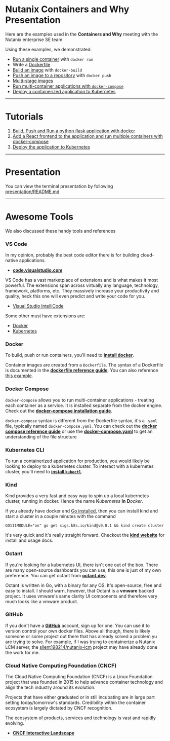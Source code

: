 # Nutanix Containers and Why Presentation
Here are the examples used in the **Containers and Why** meeting with the Nutanix enterprise SE team.

Using these examples, we demonstrated:

* [Run a single container](demo-admin-backend/README.md#start-a-mongodb-container) with `docker run`
* Write a [Dockerfile](demo-admin-backend/Dockerfile)
* [Build an image](demo-admin-backend/README.md#build-our-container-image) with `docker-build`
* [Push an image to a repository](demo-admin-backend/README.md#store-our-image-in-a-container-registry) with `docker push`
* [Multi-stage images](demo-admin-frontend/Dockerfile)
* [Run multi-container applications with `docker-compose`](docker-compose.md)
* [Deploy a containerized application to Kubernetes](kubernetes/README.md)
  
---
# Tutorials
1. [Build, Push and Run a python flask application with docker](demo-admin-backend/README.md)
2. [Add a React frontend to the application and run multiple containers with docker-compose](docker-compose.md)
3. [Deploy the application to Kubernetes](kubernetes/README.md)
---

# Presentation
You can view the terminal presentation by following [presentation/README.md](presentation/README.md)

---

# Awesome Tools
We also discussed these handy tools and references

### **VS Code**
In my opinion, probably the best code editor there is for building cloud-native applications.

* [**code.visualstudio.com**](https://code.visualstudio.com/)

VS Code has a vast marketplace of extensions and is what makes it most powerful. The extensions span across virtually any language, technology, framework, platforms, etc. They massively increase your productivity and quality, heck this one will even predict and write your code for you.

* [Visual Studio IntelliCode](https://marketplace.visualstudio.com/items?itemName=VisualStudioExptTeam.vscodeintellicode)

Some other must have extensions are:

* [Docker](https://marketplace.visualstudio.com/items?itemName=ms-azuretools.vscode-docker)
* [Kubernetes](https://marketplace.visualstudio.com/items?itemName=ms-kubernetes-tools.vscode-kubernetes-tools)

### **Docker**
To build, push or run containers, you'll need to [**install docker**](https://docs.docker.com/get-docker/).

Container images are created from a `Dockerfile`. The syntax of a Dockerfile is documented in the [**dockerfile reference guide**](https://docs.docker.com/engine/reference/builder/). You can also reference [this example](demo-admin-backend/Dockerfile).

### **Docker Compose**
`docker-compose` allows you to run multi-container applications - treating each container as a service. It is installed separate from the docker engine. Check out the [**docker-compose installation guide**](https://docs.docker.com/compose/install/).

`docker-compose` syntax is different from the Dockerfile syntax, it's a `.yaml` file, typically named `docker-compose.yaml`. You can check out the [**docker compose reference guide**](https://docs.docker.com/compose/compose-file/) or use the [**docker-compose.yaml**](docker-compose.yaml) to get an understanding of the file structure

### **Kubernetes CLI**
To run a containerized application for production, you would likely be looking to deploy to a kubernetes cluster. To interact with a kubernetes cluster, you'll need to [**install `kubectl`**](https://kubernetes.io/docs/tasks/tools/install-kubectl/).

### **Kind**
Kind provides a very fast and easy way to spin up a local kubernetes cluster, running in docker. Hence the name **K**_ubernetes_ **In** **D**_ocker_.

If you already have docker and [Go installed](https://golang.org/doc/install), then you can install kind and start a cluster in a couple minutes with the command

    GO111MODULE="on" go get sigs.k8s.io/kind@v0.8.1 && kind create cluster

It's very quick and it's really straight forward. Checkout the [**kind website**](https://kind.sigs.k8s.io/) for install and usage docs.

### **Octant**
If you're looking for a kubernetes UI, there isn't one out of the box. There are many open-source dashboards you can use, this one is just of my own preference. You can get octant from [**octant.dev**](https://octant.dev/).

Octant is written in Go, with a binary for any OS. It's open-source, free and easy to install. I should warn, however, that Octant is a **vmware** backed project. It uses vmware's same clarity UI components and therefore very much looks like a vmware product.

### **GitHub**
If you don't have a [**GitHub**](https://github.com) account, sign up for one. You can use it to version control your own docker files. Above all though, there is likely someone or some project out there that has already solved a problem yu are trying to solve. For example, if I was trying to containerize a Nutanix LCM server, the [silent198214/nutanix-lcm](https://github.com/silent198214/nutanix-lcm) project may have already done the work for me.

### **Cloud Native Computing Foundation** (CNCF)
The Cloud Native Computing Foundation (CNCF) is a Linux Foundation project that was founded in 2015 to help advance container technology and align the tech industry around its evolution.

Projects that have either graduated or in still incubating are in large part setting today/tomorrow's standards. Credibility within the container ecosystem is largely dictated by CNCF recognition.

The ecosystem of products, services and technology is vast and rapidly evolving.

* [**CNCF Interactive Landscape**](https://landscape.cncf.io/zoom=150)